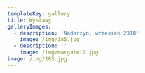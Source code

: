 ```yaml
---
templateKey: gallery
title: Wystawy
galleryImages:
  - description: 'Nadarzyn, wrzesień 2018'
    image: /img/185.jpg
  - description: ''
    image: /img/margaret2.jpg
image: /img/185.jpg
---
```


